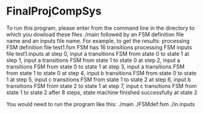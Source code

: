 # FinalProjCompSys
To run this program, please enter from the command line in the directory to which you dowload these files ./main followed by an FSM definition file name and an inputs file name.
For example, to get the results:
processing FSM definition file test1.fsm
FSM has 16 transitions
processing FSM inputs file test1.inputs
  at step 0, input a transitions FSM from state 0 to state 1
  at step 1, input a transitions FSM from state 1 to state 0
  at step 2, input a transitions FSM from state 0 to state 1
  at step 3, input a transitions FSM from state 1 to state 0
  at step 4, input b transitions FSM from state 0 to state 1
  at step 5, input c transitions FSM from state 1 to state 2
  at step 6, input b transitions FSM from state 2 to state 1
  at step 7, input c transitions FSM from state 1 to state 2
after 8 steps, state machine finished successfully at state 2

You would need to run the program like this:
./main ./FSMdef.fsm ./in.inputs
